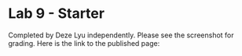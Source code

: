 # Lab 9 - Starter
Completed by Deze Lyu independently. Please see the screenshot for grading. Here is the link to the published page:

